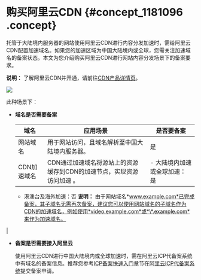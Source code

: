 # 购买阿里云CDN {#concept_1181096 .concept}

托管于大陆境内服务器的网站使用阿里云CDN进行内容分发加速时，需给阿里云CDN配置加速域名。如果您的加速区域为中国大陆境内或全球，您需关注加速域名的备案状态。本文为您介绍购买阿里云CDN进行网站内容分发场景下的备案要求。

**说明：** 了解阿里云CDN并开通，请前往[CDN产品详情页](https://www.aliyun.com/product/cdn)。

![](http://static-aliyun-doc.oss-cn-hangzhou.aliyuncs.com/assets/img/947826/156386841251470_zh-CN.png)

此种场景下：

-   **域名是否需要备案** 

    |域名|应用场景|是否要备案|
    |--|----|-----|
    |网站域名|用于网站访问，且域名解析至中国大陆境内服务器。|是|
    |CDN加速域名|CDN通过加速域名将源站上的资源缓存到CDN的加速节点，实现资源访问加速 。|     -   大陆境内加速或全球加速：是
    -   港澳台及海外加速：否
 **说明：** 由于网站域名*www.example.com*已完成备案，其子域名无需再次备案，建议您可以使用网站域名的子域名作为CDN的加速域名，例如使用*video.example.com*或*\*.example.com*来作为加速域名。

 |

-   **备案是否需要接入阿里云** 

    使用阿里云CDN进行中国大陆境内或全球加速时，需在阿里云ICP代备案系统中有域名的备案信息。推荐您参考[ICP备案快速入门](../../../../intl.zh-CN/ICP备案快速入门/ICP备案快速入门.md#)章节在[阿里云ICP代备案系统](https://beian.aliyun.com/order/selfBaIndex.htm)提交备案申请。


